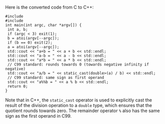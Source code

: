 Here is the converted code from C to C++:
```
#include 
#include 
int main(int argc, char *argv[]) {
 int a, b;
 if (argc < 3) exit(1);
 b = atoi(argv[--argc]);
 if (b == 0) exit(2);
 a = atoi(argv[--argc]);
 std::cout << "a+b = " << a + b << std::endl;
 std::cout << "a-b = " << a - b << std::endl;
 std::cout << "a*b = " << a * b << std::endl;
 // C99 standard: rounds towards 0 (towards negative infinity if negative)
 std::cout << "a/b = " << static_cast(double>(a) / b) << std::endl; 
 // C99 standard: same sign as first operand
 std::cout << "a%%b = " << a % b << std::endl;
 return 0;
}
```
Note that in C++, the `static_cast` operator is used to explicitly cast the result of the division operation to a `double` type, which ensures that the quotient rounds towards zero. The remainder operator `%` also has the same sign as the first operand in C99.

